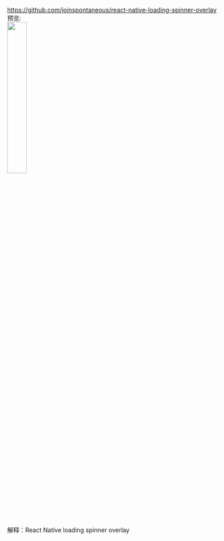 https://github.com/joinspontaneous/react-native-loading-spinner-overlay<br>
预览:<br>
<img src="https://camo.githubusercontent.com/4ff7f3ed847ebd9b406872b9f033b98006b42239/68747470733a2f2f63646e2e6a7364656c6976722e6e65742f67682f6a6f696e73706f6e74616e656f75732f72656163742d6e61746976652d6c6f6164696e672d7370696e6e65722d6f7665726c617940312e302e302f6d656469612f64656d6f2e676966" width="30%"/>
<br>
解释：React Native loading spinner overlay
<br>
